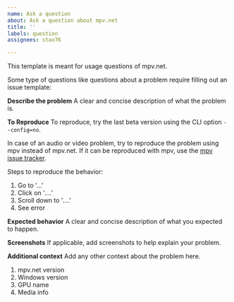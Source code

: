 ```yaml
---
name: Ask a question
about: Ask a question about mpv.net
title: ''
labels: question
assignees: stax76

---
```


This template is meant for usage questions of mpv.net.

Some type of questions like questions about a problem require filling out an issue template:

**Describe the problem**
A clear and concise description of what the problem is.

**To Reproduce**
To reproduce, try the last beta version using the CLI option `--config=no`.

In case of an audio or video problem, try to reproduce the problem using mpv instead of mpv.net.
If it can be reproduced with mpv, use the [mpv issue tracker](https://github.com/mpv-player/mpv/issues).

Steps to reproduce the behavior:
1. Go to '...'
2. Click on '....'
3. Scroll down to '....'
4. See error

**Expected behavior**
A clear and concise description of what you expected to happen.

**Screenshots**
If applicable, add screenshots to help explain your problem.

**Additional context**
Add any other context about the problem here.
1. mpv.net version
2. Windows version
3. GPU name
4. Media info

